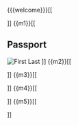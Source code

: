 {{{welcome}}}[[

]]
{{m1}}[[
## Passport
![First Last](https://upload.wikimedia.org/wikipedia/commons/5/56/Specimen_Personal_Information_Page_South_Korean_Passport.jpg)
]]
{{m2}}[[
    
]]
{{m3}}[[
    
]]
{{m4}}[[
    
]]
{{m5}}[[
    
]]
